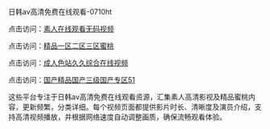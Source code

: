 日韩av高清免费在线观看-0710ht

点击访问：<a href="https://heiliaowt0d7p.pages.dev">素人在线观看无码视频</a>

点击访问：<a href="https://heiliaowzu4ur.pages.dev">精品一区二区三区蜜桃</a>

点击访问：<a href="https://heiliaoow5kzm.pages.dev">成人色站久久综合在线视频</a>

点击访问：<a href="https://heiliao2dmwwy.pages.dev">国产精品国产三级国产专区51</a>

这些平台专注于日韩av高清免费在线观看资源，汇集素人高清影视及精品蜜桃内容，更新频繁，分类详细。每个视频页面都提供影片时长、清晰度及演员介绍，支持高清视频播放，并根据网络速度自动调整画质，确保流畅观看体验。

<span style="display:none;">[Canonical link](https://github.com/chieu20250710/chieu17 ）</span>
